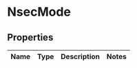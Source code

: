 # NsecMode

## Properties

|Name | Type | Description | Notes|
|------------ | ------------- | ------------- | -------------|


